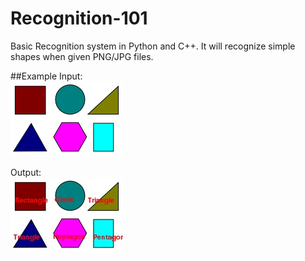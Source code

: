 # Recognition-101
Basic Recognition system in Python and C++.
It will recognize simple shapes when given PNG/JPG files.

##Example
Input:   
![Screenshot](images/shapes.png)

Output:   
![Screenshot](images/processed.jpg)
